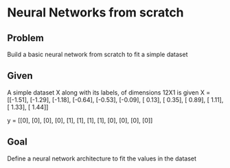 # Neural Networks from scratch

## Problem
Build a basic neural network from scratch to fit a simple dataset

## Given
A simple dataset X along with its labels, of dimensions 12X1 is given
X = [[-1.51],
     [-1.29],
     [-1.18],
     [-0.64],
     [-0.53],
     [-0.09],
     [ 0.13],
     [ 0.35],
     [ 0.89],
     [ 1.11],
     [ 1.33],
     [ 1.44]]

y = [[0],
     [0],
     [0],
     [0],
     [1],
     [1],
     [1],
     [1],
     [0],
     [0],
     [0],
     [0]]

## Goal
Define a neural network architecture to fit the values in the dataset
